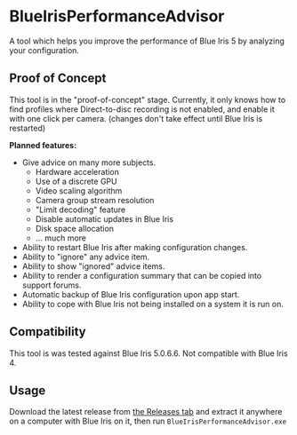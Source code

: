 # BlueIrisPerformanceAdvisor
A tool which helps you improve the performance of Blue Iris 5 by analyzing your configuration.

## Proof of Concept

This tool is in the "proof-of-concept" stage.  Currently, it only knows how to find profiles where Direct-to-disc recording is not enabled, and enable it with one click per camera.  (changes don't take effect until Blue Iris is restarted)

**Planned features:**  
* Give advice on many more subjects.
  * Hardware acceleration
  * Use of a discrete GPU
  * Video scaling algorithm
  * Camera group stream resolution
  * "Limit decoding" feature
  * Disable automatic updates in Blue Iris
  * Disk space allocation
  * … much more
* Ability to restart Blue Iris after making configuration changes.
* Ability to "ignore" any advice item.
* Ability to show "ignored" advice items.
* Ability to render a configuration summary that can be copied into support forums.
* Automatic backup of Blue Iris configuration upon app start.
* Ability to cope with Blue Iris not being installed on a system it is run on.

## Compatibility

This tool is was tested against Blue Iris 5.0.6.6.  Not compatible with Blue Iris 4.

## Usage

Download the latest release from [the Releases tab](https://github.com/bp2008/BlueIrisPerformanceAdvisor/releases) and extract it anywhere on a computer with Blue Iris on it, then run `BlueIrisPerformanceAdvisor.exe`
